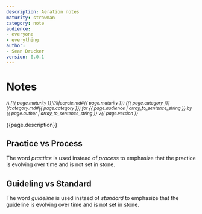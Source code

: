 ```yaml
---
description: Aeration notes
maturity: strawman
category: note
audience:
- everyone
- everything
author: 
- Sean Drucker
version: 0.0.1
---
```


# Notes
<sup><i>
  A [{{ page.maturity }}](/lifecycle.md#{{ page.maturity }}) 
  [{{ page.category }}](/category.md#{{ page.category }}) 
  for {{ page.audience | array_to_sentence_string }} 
  by {{ page.author | array_to_sentence_string }} v{{ page.version }}
</i></sup>

{{page.description}}

## Practice vs Process
The word *practice* is used instead of *process* to emphasize that the practice is evolving over time and is not set in stone.

## Guideling vs Standard
The word *guideline* is used instaed of *standard* to emphasize that the guideline is evolving over time and is not set in stone.